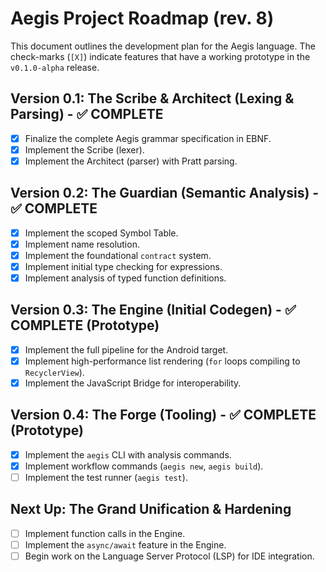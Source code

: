 # Aegis Project Roadmap (rev. 8)

This document outlines the development plan for the Aegis language. The check-marks (`[X]`) indicate features that have a working prototype in the `v0.1.0-alpha` release.

## Version 0.1: The Scribe & Architect (Lexing & Parsing) - ✅ COMPLETE
* [X] Finalize the complete Aegis grammar specification in EBNF.
* [X] Implement the Scribe (lexer).
* [X] Implement the Architect (parser) with Pratt parsing.

## Version 0.2: The Guardian (Semantic Analysis) - ✅ COMPLETE
* [X] Implement the scoped Symbol Table.
* [X] Implement name resolution.
* [X] Implement the foundational `contract` system.
* [X] Implement initial type checking for expressions.
* [X] Implement analysis of typed function definitions.

## Version 0.3: The Engine (Initial Codegen) - ✅ COMPLETE (Prototype)
* [X] Implement the full pipeline for the Android target.
* [X] Implement high-performance list rendering (`for` loops compiling to `RecyclerView`).
* [X] Implement the JavaScript Bridge for interoperability.

## Version 0.4: The Forge (Tooling) - ✅ COMPLETE (Prototype)
* [X] Implement the `aegis` CLI with analysis commands.
* [X] Implement workflow commands (`aegis new`, `aegis build`).
* [ ] Implement the test runner (`aegis test`).

## Next Up: The Grand Unification & Hardening
* [ ] Implement function calls in the Engine.
* [ ] Implement the `async/await` feature in the Engine.
* [ ] Begin work on the Language Server Protocol (LSP) for IDE integration.

